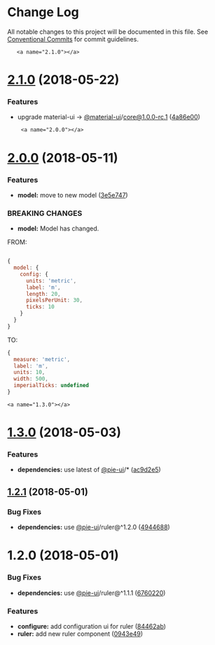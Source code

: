 # Change Log

All notable changes to this project will be documented in this file.
See [Conventional Commits](https://conventionalcommits.org) for commit guidelines.

       <a name="2.1.0"></a>
# [2.1.0](https://github.com/pie-framework/pie-elements/compare/@pie-element/ruler@2.0.0...@pie-element/ruler@2.1.0) (2018-05-22)


### Features

* upgrade material-ui -> [@material-ui](https://github.com/material-ui)/core@1.0.0-rc.1 ([4a86e00](https://github.com/pie-framework/pie-elements/commit/4a86e00))




       <a name="2.0.0"></a>
# [2.0.0](https://github.com/pie-framework/pie-elements/compare/@pie-element/ruler@1.3.0...@pie-element/ruler@2.0.0) (2018-05-11)


### Features

* **model:** move to new model ([3e5e747](https://github.com/pie-framework/pie-elements/commit/3e5e747))


### BREAKING CHANGES

* **model:** Model has changed.

FROM:

```javascript

{
  model: {
    config: {
      units: 'metric',
      label: 'm',
      length: 20,
      pixelsPerUnit: 30,
      ticks: 10
    }
  }
}

```

TO:

```javascript
{
  measure: 'metric',
  label: 'm',
  units: 10,
  width: 500,
  imperialTicks: undefined
}
```




    <a name="1.3.0"></a>
# [1.3.0](https://github.com/pie-framework/pie-elements/compare/@pie-element/ruler@1.2.1...@pie-element/ruler@1.3.0) (2018-05-03)


### Features

* **dependencies:** use latest of [@pie-ui](https://github.com/pie-ui)/* ([ac9d2e5](https://github.com/pie-framework/pie-elements/commit/ac9d2e5))




<a name="1.2.1"></a>
## [1.2.1](https://github.com/pie-framework/pie-elements/compare/@pie-element/ruler@1.2.0...@pie-element/ruler@1.2.1) (2018-05-01)


### Bug Fixes

* **dependencies:** use [@pie-ui](https://github.com/pie-ui)/ruler@^1.2.0 ([4944688](https://github.com/pie-framework/pie-elements/commit/4944688))




<a name="1.2.0"></a>
# 1.2.0 (2018-05-01)


### Bug Fixes

* **dependencies:** use [@pie-ui](https://github.com/pie-ui)/ruler@^1.1.1 ([6760220](https://github.com/pie-framework/pie-elements/commit/6760220))


### Features

* **configure:** add configuration ui for ruler ([84462ab](https://github.com/pie-framework/pie-elements/commit/84462ab))
* **ruler:** add new ruler component ([0943e49](https://github.com/pie-framework/pie-elements/commit/0943e49))
